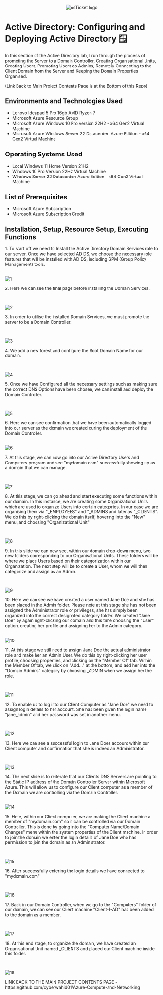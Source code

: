 <p align="center">
<img src="https://i.imgur.com/9JmwJSF.png" alt="osTicket logo"/>
</p>

<h1>Active Directory: Configuring and Deploying Active Directory 🪟</h1>
In this section of the Active Directory lab, I run through the process of promoting the Server to a Domain Controller, Creating Organisational Units, Creating Users, Promoting Users as Admins, Remotely Connecting to the Client Domain from the Server and Keeping the Domain Properties Organised. 

(Link Back to Main Project Contents Page is at the Bottom of this Repo)
<h2>Environments and Technologies Used</h2>

- Lenovo Ideapad 5 Pro 16gb AMD Ryzen 7
- Microsoft Azure Resource Group
- Microsoft Azure Windows 10 Pro version 22H2 - x64 Gen2 Virtual Machine
- Microsoft Azure Windows Server 22 Datacenter: Azure Edition - x64 Gen2 Virtual Machine

<h2>Operating Systems Used </h2>

- Local Windows 11 Home Version 21H2</b>
- Windows 10 Pro Version 22H2 Virtual Machine
- Windows Server 22 Datacenter: Azure Edition - x64 Gen2 Virtual Machine
  
<h2>List of Prerequisites</h2>

- Microsoft Azure Subscription
- Microsoft Azure Subscription Credit 

<h2>Installation, Setup, Resource Setup, Executing Functions</h2>
1. To start off we need to Install the Active Directory Domain Services role to our server. Once we have selected AD DS, we choose the necessary role features that will be installed with AD DS, including GPM (Group Policy Management) tools. 
</p>
<br />

<img src="https://i.imgur.com/E81TLti.png" alt="1"/>
</p>
<p>
2. Here we can see the final page before installing the Domain Services.
</p>
<br />

<p>
<img src="https://i.imgur.com/ruXgyrg.png" alt="2"/>
</p>
<p>
3. In order to utilise the installed Domain Services, we must promote the server to be a Domain Controller.
</p>
<br />

<p>
<img src="https://i.imgur.com/NkwGTLb.png" alt="3"/>
</p>
<p>
4. We add a new forest and configure the Root Domain Name for our domain.
</p>
<br />

<p>
<img src="https://i.imgur.com/jmyWcas.png" alt="4"/>
</p>
<p>
5. Once we have Configured all the necessary settings such as making sure the correct DNS Options have been chosen, we can install and deploy the Domain Controller.
</p>
<br />

<p>
<img src="https://i.imgur.com/Cj9OSbi.png" alt="5"/>
</p>
<p>
6. Here we can see confirmation that we have been automatically logged into our server as the domain we created during the deployment of the Domain Controller.
</p>
<br />

<img src="https://i.imgur.com/l7BlMtD.png" alt="6"/>
</p>
<p>
7. At this stage, we can now go into our Active Directory Users and Computers program and see "mydomain.com" successfully showing up as a domain that we can manage.
</p>
<br />

<p>
<img src="https://i.imgur.com/U7X5wUa.png" alt="7"/>
</p>
<p>
8. At this stage, we can go ahead and start executing some functions within our domain. In this instance, we are creating some Organizational Units which are used to organize Users into certain categories. In our case we are organising them via "_EMPLOYEES" and "_ADMINS and later as "_CLIENTS". We do this by right-clicking the domain itself, hovering into the "New" menu, and choosing "Organizational Unit"
</p>
<br />

<p>
<img src="https://i.imgur.com/PjC1E6f.png" alt="8"/>
</p>
<p>
9. In this slide we can now see, within our domain drop-down menu, two new folders corresponding to our Organisational Units. These folders will be where we place Users based on their categorization within our Organization. The next step will be to create a User, whom we will then categorize and assign as an Admin.
</p>
<br />

<p>
<img src="https://i.imgur.com/mfoZyCu.png" alt="9"/>
</p>
<p>
10. Here we can see we have created a user named Jane Doe and she has been placed in the Admin folder. Please note at this stage she has not been assigned the Administrator role or privileges, she has simply been organized into the correct designated category folder. We created "Jane Doe" by again right-clicking our domain and this time choosing the "User" option, creating her profile and assigning her to the Admin category.  
</p>
<br />

<img src="https://i.imgur.com/h7Ouh0j.png" alt="10"/>
</p>
<p>
11. At this stage we still need to assign Jane Doe the actual administrator role and make her an Admin User. We do this by right-clicking her user profile, choosing properties, and clicking on the "Member Of" tab. Within  the Member Of tab, we click on "Add..." at the bottom, and add her into the "Domain Admins" category by choosing _ADMIN when we assign her the role. 
</p>
<br />

<p>
<img src="https://i.imgur.com/ahrPzd3.png" alt="11"/>
</p>
<p>
12. To enable us to log into our Client Computer as "Jane Doe" we need to assign login details to her account. She has been given the login name "jane_admin" and her password was set in another menu. 
</p>
<br />

<p>
<img src="https://i.imgur.com/EpMcykM.png" alt="12"/>
</p>
<p>
13. Here we can see a successful login to Jane Does account within our Client computer and confirmation that she is indeed an Administrator.
</p>
<br />

<p>
<img src="https://i.imgur.com/Re8GAJo.png" alt="13"/>
</p>
<p>
14. The next slide is to reiterate that our Clients DNS Servers are pointing to the Static IP address of the Domain Controller Server within Microsoft Azure. This will allow us to configure our Client computer as a member of the Domain we are controlling via the Domain Controller. 
</p>
<br />

<img src="https://i.imgur.com/jNQcgr3.png" alt="14"/>
</p>
<p>
15. Here, within our Client computer, we are making the Client machine a member of "mydomain.com" so it can be controlled via our Domain Controller. This is done by going into the "Computer Name/Domain Changes" menu within the system properties of the Client machine. In order to join the domain we enter the login details of Jane Doe who has permission to join the domain as an Administrator.
</p>
<br />

<p>
<img src="https://i.imgur.com/c6geY36.png" alt="15"/>
</p>
<p>
16. After successfully entering the login details we have connected to "mydomain.com"
</p>
<br />

<p>
<img src="https://i.imgur.com/8dbJOu9.png" alt="16"/>
</p>
<p>
17. Back in our Domain Controller,  when we go to the "Computers" folder of our domain, we can see our Client machine "Client-1-AD" has been added to the domain as a member.
</p>
<br />

<p>
<img src="https://i.imgur.com/9NX9xbj.png" alt="17"/>
</p>
<p>
18. At this end stage, to organize the domain, we have created an Organisational Unit named _CLIENTS and placed our Client machine inside this folder.
</p>
<br />

<p>
<img src="https://i.imgur.com/HtIqBq0.png" alt="18"/>
</p>
<p>  
LINK BACK TO THE MAIN PROJECT CONTENTS PAGE - https://github.com/cyberwahid01/Azure-Compute-and-Networking
